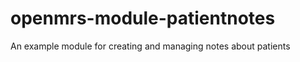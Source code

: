 openmrs-module-patientnotes
===========================

An example module for creating and managing notes about patients